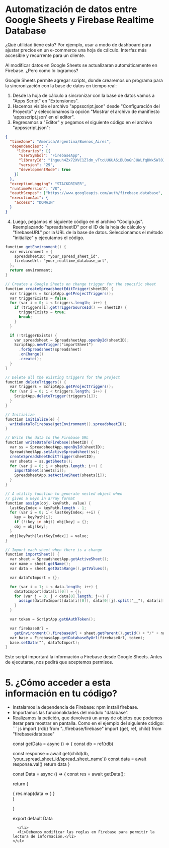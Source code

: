 <h1>Automatización de datos entre Google Sheets y Firebase Realtime Database</h1>

¿Qué utilidad tiene esto? Por ejemplo, usar a modo de dashboard para ajustar precios en un e-commerce una hoja de cálculo. Interfaz más accesible y recurrente para un cliente.

Al modificar datos en Google Sheets se actualizaran automáticamente en Firebase. ¿Pero como lo logramos?

Google Sheets permite agregar scripts, donde crearemos un programa para la sincronización con la base de datos en tiempo real:

1. Desde la hoja de cálculo a sincronizar con la base de datos vamos a "Apps Script" en "Extensiones". 
2. Hacemos visible el archivo "appsscript.json" desde "Configuración del Proyecto" y seleccionamos la opción "Mostrar el archivo de manifiesto 'appsscript.json' en el editor".
3. Regresamos a "Editor" y pegamos el siguiente código en el archivo "appsscript.json":
```json
{
  "timeZone": "America/Argentina/Buenos_Aires",
  "dependencies": {
     "libraries": [{
      "userSymbol": "FirebaseApp",
      "libraryId": "1hguuh4Zx72XVC1Zldm_vTtcUUKUA6iBUOoGnJUWLfqDWx5WlOJHqYkrt",
      "version": "29",
      "developmentMode": true
    }]
  },
  "exceptionLogging": "STACKDRIVER",
  "runtimeVersion": "V8",
  "oauthScopes": ["https://www.googleapis.com/auth/firebase.database", "https://www.googleapis.com/auth/userinfo.email", "https://www.googleapis.com/auth/spreadsheets", "https://www.googleapis.com/auth/script.scriptapp", "https://www.googleapis.com/auth/script.external_request"],
  "executionApi": {
    "access": "DOMAIN"
  }
}
```
4. Luego, pegamos el siguiente código en el archivo "Codigo.gs". Reemplazando "spreadsheetID" por el ID de la hoja de cálculo y "firebaseURL" por la URL de la base de datos. Seleccionamos el método "initialize" y ejecutamos el código.
``` gs
function getEnvironment() {
  var environment = {
    spreadsheetID: "your_spread_sheet_id",
    firebaseUrl: "your_realtime_database_url",
  };
  return environment;
}

// Creates a Google Sheets on change trigger for the specific sheet
function createSpreadsheetEditTrigger(sheetID) {
  var triggers = ScriptApp.getProjectTriggers();
  var triggerExists = false;
  for (var i = 0; i < triggers.length; i++) {
    if (triggers[i].getTriggerSourceId() == sheetID) {
      triggerExists = true;
      break;
    }
  }

  if (!triggerExists) {
    var spreadsheet = SpreadsheetApp.openById(sheetID);
    ScriptApp.newTrigger("importSheet")
      .forSpreadsheet(spreadsheet)
      .onChange()
      .create();
  }
}

// Delete all the existing triggers for the project
function deleteTriggers() {
  var triggers = ScriptApp.getProjectTriggers();
  for (var i = 0; i < triggers.length; i++) {
    ScriptApp.deleteTrigger(triggers[i]);
  }
}

// Initialize
function initialize(e) {
  writeDataToFirebase(getEnvironment().spreadsheetID);
}

// Write the data to the Firebase URL
function writeDataToFirebase(sheetID) {
  var ss = SpreadsheetApp.openById(sheetID);
  SpreadsheetApp.setActiveSpreadsheet(ss);
  createSpreadsheetEditTrigger(sheetID);
  var sheets = ss.getSheets();
  for (var i = 0; i < sheets.length; i++) {
    importSheet(sheets[i]);
    SpreadsheetApp.setActiveSheet(sheets[i]);
  }
}

// A utility function to generate nested object when
// given a keys in array format
function assign(obj, keyPath, value) {
  lastKeyIndex = keyPath.length - 1;
  for (var i = 0; i < lastKeyIndex; ++i) {
    key = keyPath[i];
    if (!(key in obj)) obj[key] = {};
    obj = obj[key];
  }
  obj[keyPath[lastKeyIndex]] = value;
}

// Import each sheet when there is a change
function importSheet() {
  var sheet = SpreadsheetApp.getActiveSheet();
  var name = sheet.getName();
  var data = sheet.getDataRange().getValues();

  var dataToImport = {};

  for (var i = 1; i < data.length; i++) {
    dataToImport[data[i][0]] = {};
    for (var j = 0; j < data[0].length; j++) {
      assign(dataToImport[data[i][0]], data[0][j].split("__"), data[i][j]);
    }
  }

  var token = ScriptApp.getOAuthToken();

  var firebaseUrl =
    getEnvironment().firebaseUrl + sheet.getParent().getId() + "/" + name;
  var base = FirebaseApp.getDatabaseByUrl(firebaseUrl, token);
  base.setData("", dataToImport);
}
```

Este script importará la información a Firebase desde Google Sheets. Antes de ejecutarse, nos pedirá que aceptemos permisos.

# 5. ¿Cómo acceder a esta información en tu código?
<ul>
  <li>Instalamos la dependencia de Firebase: npm install firebase.</li>
  <li>Importamos las funcionalidades del módulo "database".</li>
  <li>Realizamos la petición, que devolverá un array de objetos que podemos iterar para mostrar en pantalla. Como en el ejemplo del siguiente código: 
  ``` js
    import {rdb} from "../firebase/firebase"
import {get, ref, child} from "firebase/database"

const getData = async () => {
 const db = ref(rdb)

 const response = await get(child(db, 'your_spread_sheet_id/spread_sheet_name'))
 const data = await response.val()
 return data
}

const Data = async () => {
    const res = await getData();

  return (
    <section>
  <article>
  {
      res.map(data => <Card key={data.id} data={data} />)
  }
  </article>
    </section>
    )

}

export default Data
```
  </li>
  <li>Debemos modificar las reglas en Firebase para permitir la lectura de información.</li>
</ul>





